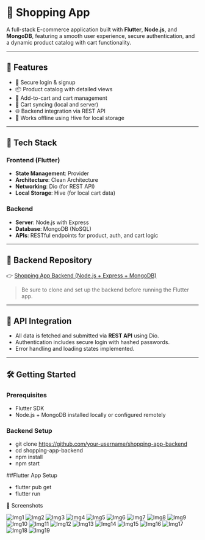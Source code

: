 # 🛒 Shopping App

A full-stack E-commerce application built with **Flutter**, **Node.js**, and **MongoDB**, featuring a smooth user experience, secure authentication, and a dynamic product catalog with cart functionality.


---

## 🚀 Features

- 🔐 Secure login & signup
- 📦 Product catalog with detailed views
- 🛒 Add-to-cart and cart management
- 🔄 Cart syncing (local and server)
- 🌐 Backend integration via REST API
- 📡 Works offline using Hive for local storage

---

## 🧱 Tech Stack

### Frontend (Flutter)
- **State Management**: Provider
- **Architecture**: Clean Architecture
- **Networking**: Dio (for REST API)
- **Local Storage**: Hive (for local cart data)

### Backend
- **Server**: Node.js with Express
- **Database**: MongoDB (NoSQL)
- **APIs**: RESTful endpoints for product, auth, and cart logic

---

## 🔗 Backend Repository

👉 [Shopping App Backend (Node.js + Express + MongoDB)](https://github.com/muhammednashat/server_shopping_app)

> Be sure to clone and set up the backend before running the Flutter app.

---

## 🔌 API Integration

- All data is fetched and submitted via **REST API** using Dio.
- Authentication includes secure login with hashed passwords.
- Error handling and loading states implemented.

---

## 🛠️ Getting Started

### Prerequisites
- Flutter SDK
- Node.js + MongoDB installed locally or configured remotely

### Backend Setup
- git clone https://github.com/your-username/shopping-app-backend
- cd shopping-app-backend
- npm install
- npm start

##Flutter App Setup
- flutter pub get
- flutter run

📸 Screenshots




![Img1](https://ghcdn.raw.githubusercontent.com/user-attachments/assets/a1c6f406-0d84-4321-b9e9-336e98576eb7)
![Img2](https://ghcdn.raw.githubusercontent.com/user-attachments/assets/98b1ee3e-29d2-4745-a0be-08d3973cbbdb)
![Img3](https://ghcdn.raw.githubusercontent.com/user-attachments/assets/50c3ad6f-eb7b-45f6-b1ad-7e7d3859d96e)
![Img4](https://ghcdn.raw.githubusercontent.com/user-attachments/assets/b638ddaa-47ca-4909-b0c5-af18912ad4f4)
![Img5](https://ghcdn.raw.githubusercontent.com/user-attachments/assets/896f2446-ad01-430d-8476-5a3b518bf726)
![Img6](https://ghcdn.raw.githubusercontent.com/user-attachments/assets/88483d66-445c-40f1-a295-035f245e62c6)
![Img7](https://ghcdn.raw.githubusercontent.com/user-attachments/assets/9ca679ab-07fc-4418-85ab-1f84e513ad32)
![Img8](https://ghcdn.raw.githubusercontent.com/user-attachments/assets/7a3d6145-a13e-48fa-87ec-dd4ba6ebae4a)
![Img9](https://ghcdn.raw.githubusercontent.com/user-attachments/assets/3e757fa5-99f0-44ef-899b-a869bb54d549)
![Img10](https://ghcdn.raw.githubusercontent.com/user-attachments/assets/1f70aca3-d13d-4e36-9ff6-c277c672db0b)
![Img11](https://ghcdn.raw.githubusercontent.com/user-attachments/assets/51eefa37-8efe-400a-bc8b-d22e5dc3cdad)
![Img12](https://ghcdn.raw.githubusercontent.com/user-attachments/assets/8fd2e8bc-1b5b-4e12-867b-521ef56f67f2)
![Img13](https://ghcdn.raw.githubusercontent.com/user-attachments/assets/cfbaa245-f6b9-430e-8b55-361b81982b06)
![Img14](https://ghcdn.raw.githubusercontent.com/user-attachments/assets/66b65d90-359c-4d27-a215-2dfa6f558b07)
![Img15](https://ghcdn.raw.githubusercontent.com/user-attachments/assets/de17d8c4-d1fd-4e11-afc9-76ff92837ae9)
![Img16](https://ghcdn.raw.githubusercontent.com/user-attachments/assets/b6dc8d06-cc0f-4bf8-8d3a-43faa37573a2)
![Img17](https://ghcdn.raw.githubusercontent.com/user-attachments/assets/23ae105b-a4f3-4176-bb44-fc90fa67e98b)
![Img18](https://ghcdn.raw.githubusercontent.com/user-attachments/assets/61168293-8d24-4dbc-b398-552d3d5916bb)
![Img19](https://ghcdn.raw.githubusercontent.com/user-attachments/assets/8e2e5f91-19ce-4a37-805e-25754bb3c74e)


 

 
  
